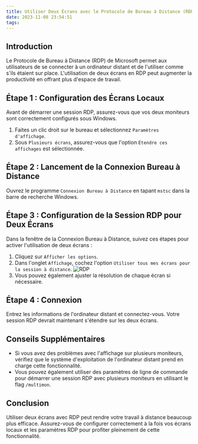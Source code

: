 ```yaml
---
title: Utiliser Deux Écrans avec le Protocole de Bureau à Distance (RDP)
date: 2023-11-08 23:54:51
tags:
---
```


## Introduction

Le Protocole de Bureau à Distance (RDP) de Microsoft permet aux utilisateurs de se connecter à un ordinateur distant et de l'utiliser comme s'ils étaient sur place. L'utilisation de deux écrans en RDP peut augmenter la productivité en offrant plus d'espace de travail.

<!-- more -->

## Étape 1 : Configuration des Écrans Locaux

Avant de démarrer une session RDP, assurez-vous que vos deux moniteurs sont correctement configurés sous Windows.

1. Faites un clic droit sur le bureau et sélectionnez `Paramètres d'affichage`.
2. Sous `Plusieurs écrans`, assurez-vous que l'option `Étendre ces affichages` est sélectionnée.

## Étape 2 : Lancement de la Connexion Bureau à Distance

Ouvrez le programme `Connexion Bureau à Distance` en tapant `mstsc` dans la barre de recherche Windows.

## Étape 3 : Configuration de la Session RDP pour Deux Écrans

Dans la fenêtre de la Connexion Bureau à Distance, suivez ces étapes pour activer l'utilisation de deux écrans :

1. Cliquez sur `Afficher les options`.
2. Dans l'onglet `Affichage`, cochez l'option `Utiliser tous mes écrans pour la session à distance`.
   ![RDP](/images/RDP.jpg)
3. Vous pouvez également ajuster la résolution de chaque écran si nécessaire.

## Étape 4 : Connexion

Entrez les informations de l'ordinateur distant et connectez-vous. Votre session RDP devrait maintenant s'étendre sur les deux écrans.

## Conseils Supplémentaires

- Si vous avez des problèmes avec l'affichage sur plusieurs moniteurs, vérifiez que le système d'exploitation de l'ordinateur distant prend en charge cette fonctionnalité.
- Vous pouvez également utiliser des paramètres de ligne de commande pour démarrer une session RDP avec plusieurs moniteurs en utilisant le flag `/multimon`.

## Conclusion

Utiliser deux écrans avec RDP peut rendre votre travail à distance beaucoup plus efficace. Assurez-vous de configurer correctement à la fois vos écrans locaux et les paramètres RDP pour profiter pleinement de cette fonctionnalité.
